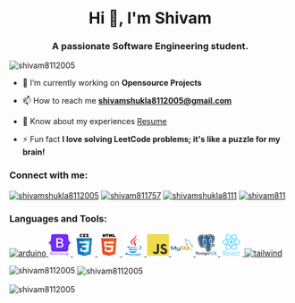 

<h1 align="center">Hi 👋, I'm Shivam</h1>
<h3 align="center">A passionate Software Engineering student.</h3>

<p align="left"> <img src="https://komarev.com/ghpvc/?username=shivam8112005&label=Profile%20views&color=0e75b6&style=flat" alt="shivam8112005" /> </p>


- 🔭 I’m currently working on **Opensource Projects**

- 📫 How to reach me **shivamshukla8112005@gmail.com**

- 📄 Know about my experiences [Resume](https://drive.google.com/file/d/1pAqBctg0A9XL-bj4F2l7gwDYzNLl4Qdf/view?usp=drive_link)

- ⚡ Fun fact **I love solving LeetCode problems; it's like a puzzle for my brain!**

<h3 align="left">Connect with me:</h3>
<p align="left">
<a href="https://linkedin.com/in/shivamshukla8112005" target="blank"><img align="center" src="https://raw.githubusercontent.com/rahuldkjain/github-profile-readme-generator/master/src/images/icons/Social/linked-in-alt.svg" alt="shivamshukla8112005" height="30" width="40" /></a>
<a href="https://www.codechef.com/users/shivam811757" target="blank"><img align="center" src="https://cdn.jsdelivr.net/npm/simple-icons@3.1.0/icons/codechef.svg" alt="shivam811757" height="30" width="40" /></a>
<a href="https://www.hackerrank.com/shivamshukla8111" target="blank"><img align="center" src="https://raw.githubusercontent.com/rahuldkjain/github-profile-readme-generator/master/src/images/icons/Social/hackerrank.svg" alt="shivamshukla8111" height="30" width="40" /></a>
<a href="https://www.leetcode.com/shivam811" target="blank"><img align="center" src="https://raw.githubusercontent.com/rahuldkjain/github-profile-readme-generator/master/src/images/icons/Social/leet-code.svg" alt="shivam811" height="30" width="40" /></a>
</p>

<h3 align="left">Languages and Tools:</h3>
<p align="left"> <a href="https://www.arduino.cc/" target="_blank" rel="noreferrer"> <img src="https://cdn.worldvectorlogo.com/logos/arduino-1.svg" alt="arduino" width="40" height="40"/> </a> <a href="https://getbootstrap.com" target="_blank" rel="noreferrer"> <img src="https://raw.githubusercontent.com/devicons/devicon/master/icons/bootstrap/bootstrap-plain-wordmark.svg" alt="bootstrap" width="40" height="40"/> </a> <a href="https://www.w3schools.com/css/" target="_blank" rel="noreferrer"> <img src="https://raw.githubusercontent.com/devicons/devicon/master/icons/css3/css3-original-wordmark.svg" alt="css3" width="40" height="40"/> </a> <a href="https://www.w3.org/html/" target="_blank" rel="noreferrer"> <img src="https://raw.githubusercontent.com/devicons/devicon/master/icons/html5/html5-original-wordmark.svg" alt="html5" width="40" height="40"/> </a> <a href="https://www.java.com" target="_blank" rel="noreferrer"> <img src="https://raw.githubusercontent.com/devicons/devicon/master/icons/java/java-original.svg" alt="java" width="40" height="40"/> </a> <a href="https://developer.mozilla.org/en-US/docs/Web/JavaScript" target="_blank" rel="noreferrer"> <img src="https://raw.githubusercontent.com/devicons/devicon/master/icons/javascript/javascript-original.svg" alt="javascript" width="40" height="40"/> </a> <a href="https://www.mysql.com/" target="_blank" rel="noreferrer"> <img src="https://raw.githubusercontent.com/devicons/devicon/master/icons/mysql/mysql-original-wordmark.svg" alt="mysql" width="40" height="40"/> </a> <a href="https://www.postgresql.org" target="_blank" rel="noreferrer"> <img src="https://raw.githubusercontent.com/devicons/devicon/master/icons/postgresql/postgresql-original-wordmark.svg" alt="postgresql" width="40" height="40"/> </a> <a href="https://reactjs.org/" target="_blank" rel="noreferrer"> <img src="https://raw.githubusercontent.com/devicons/devicon/master/icons/react/react-original-wordmark.svg" alt="react" width="40" height="40"/> </a> <a href="https://tailwindcss.com/" target="_blank" rel="noreferrer"> <img src="https://www.vectorlogo.zone/logos/tailwindcss/tailwindcss-icon.svg" alt="tailwind" width="40" height="40"/> </a> </p>



<p><img align="left" src="https://github-readme-stats.vercel.app/api/top-langs?username=shivam8112005&show_icons=true&locale=en&layout=compact" alt="shivam8112005" /></p>

<p>&nbsp;<img align="center" src="https://github-readme-stats.vercel.app/api?username=shivam8112005&show_icons=true&locale=en" alt="shivam8112005" /></p>

<p><img align="center" src="https://github-readme-streak-stats.herokuapp.com/?user=shivam8112005&" alt="shivam8112005" /></p>
